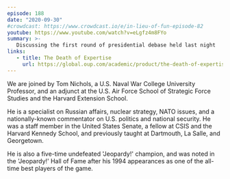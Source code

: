 ```yaml
---
episode: 188
date: "2020-09-30"
#crowdcast: https://www.crowdcast.io/e/in-lieu-of-fun-episode-82
youtube: https://www.youtube.com/watch?v=eLgfz4m8FYo
summary: >-
   Discussing the first round of presidential debase held last night
links:
   - title: The Death of Expertise
     url: https://global.oup.com/academic/product/the-death-of-expertise-9780190469412
---
```

We are joined by Tom Nichols, a U.S. Naval War College University Professor,
and an adjunct at the U.S. Air Force School of Strategic Force Studies and the
Harvard Extension School.

He is a specialist on Russian affairs, nuclear strategy, NATO issues, and a
nationally-known commentator on U.S. politics and national security. He was a
staff member in the United States Senate, a fellow at CSIS and the Harvard
Kennedy School, and previously taught at Dartmouth, La Salle, and
Georgetown.

He is also a five-time undefeated 'Jeopardy!' champion, and was noted in the
'Jeopardy!' Hall of Fame after his 1994 appearances as one of the all-time best
players of the game.
